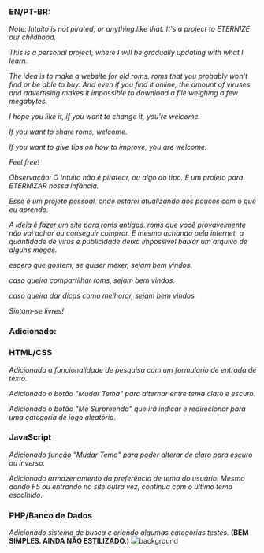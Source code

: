 ### EN/PT-BR:

_Note: Intuito is not pirated, or anything like that. It's a project to ETERNIZE our childhood._

_This is a personal project, where I will be gradually updating with what I learn._

_The idea is to make a website for old roms. roms that you probably won't find or be able to buy. And even if you find it online, the amount of viruses and advertising makes it impossible to download a file weighing a few megabytes._

_I hope you like it, if you want to change it, you're welcome._

_If you want to share roms, welcome._

_If you want to give tips on how to improve, you are welcome._

_Feel free!_

_Observação: O Intuito não é piratear, ou algo do tipo. É um projeto para ETERNIZAR nossa infância._

_Esse é um projeto pessoal, onde estarei atualizando aos poucos com o que eu aprendo._

_A ideia é fazer um site para roms antigas. roms que você provavelmente não vai achar ou conseguir comprar. E mesmo achando pela internet, a quantidade de vírus e publicidade deixa impossível baixar um arquivo de alguns megas._

_espero que gostem, se quiser mexer, sejam bem vindos._

_caso queira compartilhar roms, sejam bem vindos._

_caso queira dar dicas como melhorar, sejam bem vindos._

_Sintam-se livres!_


### **Adicionado:**

### **HTML/CSS**
_Adicionada a funcionalidade de pesquisa com um formulário de entrada de texto._

_Adicionado o botão "Mudar Tema" para alternar entre tema claro e escuro._

_Adicionado o botão "Me Surpreenda" que irá indicar e redirecionar para uma categoria de jogo aleatória._

### **JavaScript**
_Adicionado função "Mudar Tema" para poder alterar de claro para escuro ou inverso._

_Adicionado armazenamento da preferência de tema do usuário. Mesmo dando F5 ou entrando no site outra vez, continua com o ultimo tema escolhido._

### **PHP/Banco de Dados**

_Adicionado sistema de busca e criando algumas categorias testes._
**(BEM SIMPLES. AINDA NÃO ESTILIZADO.)**
![background](https://github.com/user-attachments/assets/58edbe1e-f494-45d4-a120-d585c7a29181)
